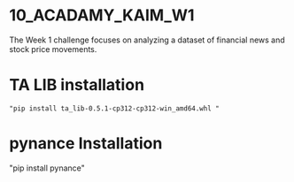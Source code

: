 # 10_ACADAMY_KAIM_W1
The Week 1 challenge focuses on analyzing a dataset of financial news and stock price movements.
# TA LIB installation 

    "pip install ta_lib-0.5.1-cp312-cp312-win_amd64.whl "

# pynance Installation
 "pip install pynance"
 
